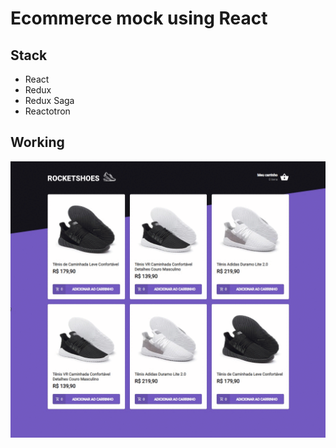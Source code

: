 # Ecommerce mock using React

## Stack

- React
- Redux
- Redux Saga
- Reactotron

## Working

![](app-working.gif)

